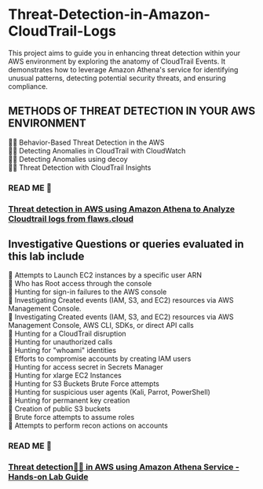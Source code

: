 # Threat-Detection-in-Amazon-CloudTrail-Logs
This project aims to guide you in enhancing threat detection within your AWS environment by exploring the anatomy of CloudTrail Events. It demonstrates how to leverage Amazon Athena's service for identifying unusual patterns, detecting potential security threats, and ensuring compliance.

## METHODS OF THREAT DETECTION IN YOUR AWS ENVIRONMENT
🕵️‍♂️ Behavior-Based Threat Detection in the AWS <br/>
🕵️‍♂️ Detecting Anomalies in CloudTrail with CloudWatch  <br/>
🕵️‍♂️ Detecting Anomalies using decoy  <br/>
🕵️‍♂️ Threat Detection with CloudTrail Insights 

<h3>READ ME 📖<h3/> <a href="https://medium.com/@goodycyb/threat-detection-in-aws-using-amazon-athena-to-analyze-cloudtrail-logs-from-flaws-cloud-00a43348d18a">Threat detection in AWS using Amazon Athena to Analyze Cloudtrail logs from flaws.cloud</a>


## Investigative Questions or queries evaluated in this lab include
🤌 Attempts to Launch EC2 instances by a specific user ARN <br/>
🤌 Who has Root access through the console <br/>
🤌 Hunting for sign-in failures to the AWS console <br/>
🤌 Investigating Created events (IAM, S3, and EC2) resources via AWS Management Console. <br/>
🤌 Investigating Created events (IAM, S3, and EC2) resources via AWS Management Console, AWS CLI, SDKs, or direct API calls <br/>
🤌 Hunting for a CloudTrail disruption <br/>
🤌 Hunting for unauthorized calls <br/>
🤌 Hunting for "whoami" identities <br/>
🤌 Efforts to compromise accounts by creating IAM users <br/>
🤌 Hunting for access secret in Secrets Manager <br/>
🤌 Hunting for xlarge EC2 Instances <br/>
🤌 Hunting for S3 Buckets Brute Force attempts <br/>
🤌 Hunting for suspicious user agents (Kali, Parrot, PowerShell) <br/>
🤌 Hunting for permanent key creation <br/>
🤌 Creation of public S3 buckets <br/>
🤌 Brute force attempts to assume roles <br/>
🤌 Attempts to perform recon actions on accounts

<h3>READ ME 📖<h3/> <a href="https://goodycyb.hashnode.dev/threat-detection-in-aws-using-amazon-athena-to-analyze-cloudtrail-logs-from-flawscloud">Threat detection🕵️‍♂️ in AWS using Amazon Athena Service - Hands-on Lab Guide</a>
